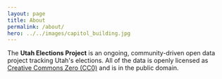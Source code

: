 ```yaml
---
layout: page
title: About
permalink: /about/
hero: ../../images/capitol_building.jpg
---
```


The __Utah Elections Project__ is an ongoing, community-driven open data project tracking Utah's elections. All of the data is openly licensed as [Creative Commons Zero (CC0)](https://creativecommons.org/publicdomain/zero/1.0/) and is in the public domain.
